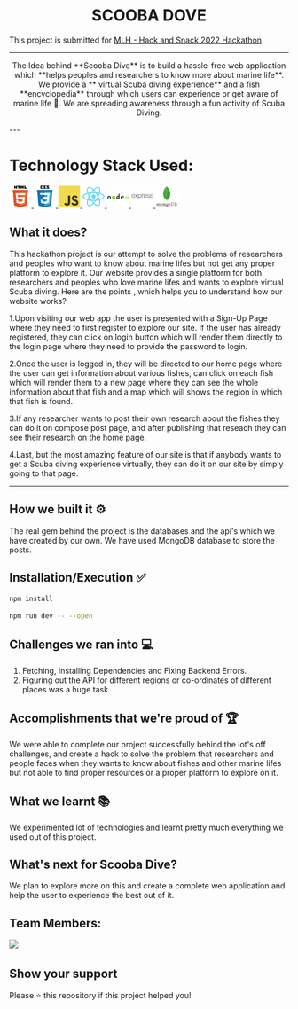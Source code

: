 <h1 align="center"> SCOOBA DOVE </h1> 

This project is submitted for [MLH - Hack and Snack 2022 Hackathon](https://deepdivehacks.devpost.com/)

---

<p align="center">
The Idea behind **Scooba Dive** is to build a hassle-free web application which **helps peoples and researchers to know more about marine life**. We provide a ** virtual Scuba diving experience** and a fish **encyclopedia** through which users can experience or get aware of marine life 🤿. We are spreading awareness through a fun activity of Scuba Diving.
</p>
---

# Technology Stack Used:
<a href="#" target="_blank" rel="noreferrer"> <img src="https://raw.githubusercontent.com/devicons/devicon/master/icons/html5/html5-original-wordmark.svg" alt="html5" width="40" height="40"/> </a>
<a href="#" target="_blank" rel="noreferrer"> <img src="https://raw.githubusercontent.com/devicons/devicon/master/icons/css3/css3-original-wordmark.svg" alt="css3" width="40" height="40"/> </a>
<a href="#" target="_blank" rel="noreferrer"> <img src="https://raw.githubusercontent.com/devicons/devicon/master/icons/javascript/javascript-original.svg" alt="css3" width="40" height="40"/> </a>
<a href="#" target="_blank" rel="noreferrer"> <img src="https://raw.githubusercontent.com/devicons/devicon/master/icons/react/react-original.svg" alt="css3" width="40" height="40"/> </a>
<a href="#" target="_blank" rel="noreferrer"> <img src="https://raw.githubusercontent.com/devicons/devicon/master/icons/nodejs/nodejs-original-wordmark.svg" alt="css3" width="40" height="40"/> </a>
<a href="#" target="_blank" rel="noreferrer"> <img src="https://raw.githubusercontent.com/devicons/devicon/master/icons/express/express-original-wordmark.svg" alt="css3" width="40" height="40"/> </a>
<a href="#" target="_blank" rel="noreferrer"> <img src="https://raw.githubusercontent.com/devicons/devicon/master/icons/mongodb/mongodb-original-wordmark.svg" alt="css3" width="40" height="40"/> </a>

## What it does?

This hackathon project is our attempt to solve the problems of researchers and peoples who want to know about marine lifes but not get any proper platform to explore it. Our website provides a single platform for both researchers and peoples who love marine lifes and wants to explore virtual Scuba diving. Here are the points , which helps you to understand how our website works?

1.Upon visiting our web app the user is presented with a Sign-Up Page where they need to first register to explore our site. If the user has already registered, they can click on login button which will render them directly to the login page where they need to provide the password to login.

2.Once the user is logged in, they will be directed to our home page where the user can get information about various fishes, can click on each fish which will render them to a new page where  they can see the whole information about that fish and a map which will shows the region in which that fish is found. 

3.If any researcher wants to post their own research about the fishes they can do it on compose post page, and after publishing that reseach they can see their research on the home page.

4.Last, but the most amazing feature of our site is that if anybody wants to get a Scuba diving experience virtually, they can do it on our site by simply going to that page.

---

## How we built it ⚙️
The real gem behind the project is the databases and the api's which we have created by our own. We have used MongoDB database to store the posts. 

## Installation/Execution ✅

```bash
npm install
```
```bash
npm run dev -- --open
```

## Challenges we ran into 💻

1. Fetching, Installing Dependencies and Fixing Backend Errors.
2. Figuring out the API for different regions or co-ordinates of different places was a huge task.

## Accomplishments that we're proud of 🏆

We were able to complete our project successfully behind the lot's off challenges, and create a hack to solve the problem that researchers and people faces when they wants to know about fishes and other marine lifes but not able to find proper resources or a proper platform to explore on it.

## What we learnt 📚

We experimented lot of technologies and learnt pretty much everything we used out of this project.

## What's next for Scooba Dive?

We plan to explore more on this  and create a complete web application and help the user to experience the best out of it.

## Team Members:
<a href="https://github.com/Garvit1809/DeepDiveHacks/graphs/contributors">
  <img src="https://contrib.rocks/image?repo=Garvit1809/DeepDiveHacks"/>
</a>

## Show your support

Please ⭐️ this repository if this project helped you!
